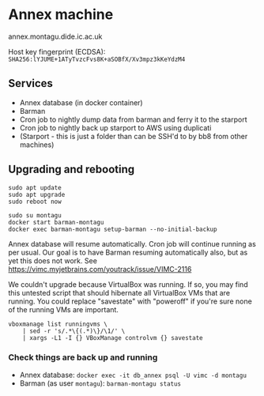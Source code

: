 # Annex machine
annex.montagu.dide.ic.ac.uk

Host key fingerprint (ECDSA): `SHA256:lYJUME+1ATyTvzcFvs8K+aSOBfX/Xv3mpz3kKeYdzM4`

## Services
* Annex database (in docker container)
* Barman
* Cron job to nightly dump data from barman and ferry it to the starport
* Cron job to nightly back up starport to AWS using duplicati
* (Starport - this is just a folder than can be SSH'd to by bb8 from other machines)

## Upgrading and rebooting
```
sudo apt update
sudo apt upgrade
sudo reboot now

sudo su montagu
docker start barman-montagu
docker exec barman-montagu setup-barman --no-initial-backup

```
Annex database will resume automatically. Cron job will continue running as per
usual. Our goal is to have Barman resuming automatically also, but as yet this does not work. See https://vimc.myjetbrains.com/youtrack/issue/VIMC-2116

We couldn't upgrade because VirtualBox was running. If so, you may find this
untested script that should hibernate all VirtualBox VMs that are running. You
could replace "savestate" with "poweroff" if you're sure none of the running VMs
are important.

```
vboxmanage list runningvms \
    | sed -r 's/.*\{(.*)\}/\1/' \
    | xargs -L1 -I {} VBoxManage controlvm {} savestate
```
### Check things are back up and running
* Annex database: `docker exec -it db_annex psql -U vimc -d montagu`
* Barman (as user `montagu`): `barman-montagu status`
